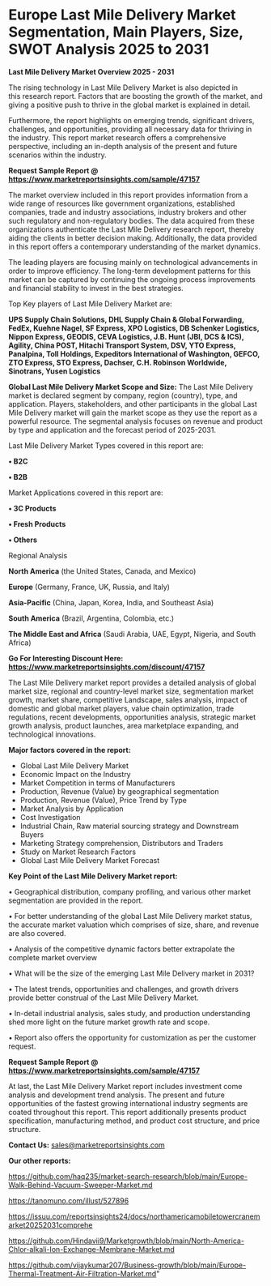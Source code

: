 # Europe Last Mile Delivery Market Segmentation, Main Players, Size, SWOT Analysis 2025 to 2031

<Strong> Last Mile Delivery Market Overview 2025 - 2031</strong>

The rising technology in Last Mile Delivery Market is also depicted in this research report. Factors that are boosting the growth of the market, and giving a positive push to thrive in the global market is explained in detail.

Furthermore, the report highlights on emerging trends, significant drivers, challenges, and opportunities, providing all necessary data for thriving in the industry. This report market research offers a comprehensive perspective, including an in-depth analysis of the present and future scenarios within the industry.

<strong>Request Sample Report @ <a href=https://www.marketreportsinsights.com/sample/47157>https://www.marketreportsinsights.com/sample/47157</a></strong>

The market overview included in this report provides information from a wide range of resources like government organizations, established companies, trade and industry associations, industry brokers and other such regulatory and non-regulatory bodies. The data acquired from these organizations authenticate the Last Mile Delivery research report, thereby aiding the clients in better decision making. Additionally, the data provided in this report offers a contemporary understanding of the market dynamics.

The leading players are focusing mainly on technological advancements in order to improve efficiency. The long-term development patterns for this market can be captured by continuing the ongoing process improvements and financial stability to invest in the best strategies.

Top Key players of Last Mile Delivery Market are:

<strong>UPS Supply Chain Solutions, DHL Supply Chain & Global Forwarding, FedEx, Kuehne Nagel, SF Express, XPO Logistics, DB Schenker Logistics, Nippon Express, GEODIS, CEVA Logistics, J.B. Hunt (JBI, DCS & ICS), Agility, China POST, Hitachi Transport System, DSV, YTO Express, Panalpina, Toll Holdings, Expeditors International of Washington, GEFCO, ZTO Express, STO Express, Dachser, C.H. Robinson Worldwide, Sinotrans, Yusen Logistics</strong>

<strong><b>Global Last Mile Delivery Market Scope and Size:</b></strong>
The Last Mile Delivery market is declared segment by company, region (country), type, and application. Players, stakeholders, and other participants in the global Last Mile Delivery market will gain the market scope as they use the report as a powerful resource. The segmental analysis focuses on revenue and product by type and application and the forecast period of 2025-2031.

Last Mile Delivery Market Types covered in this report are:

<strong>•  B2C

•  B2B</strong>

Market Applications covered in this report are:

<strong>•  3C Products

•  Fresh Products

•  Others</strong> 

Regional Analysis

<strong>North America</strong> (the United States, Canada, and Mexico)

<strong>Europe</strong> (Germany, France, UK, Russia, and Italy)

<strong>Asia-Pacific</strong> (China, Japan, Korea, India, and Southeast Asia)

<strong>South America</strong> (Brazil, Argentina, Colombia, etc.)

<strong>The Middle East and Africa</strong> (Saudi Arabia, UAE, Egypt, Nigeria, and South Africa)

<strong>Go For Interesting Discount Here: <a href=https://www.marketreportsinsights.com/discount/47157>https://www.marketreportsinsights.com/discount/47157</a></strong>

The Last Mile Delivery market report provides a detailed analysis of global market size, regional and country-level market size, segmentation market growth, market share, competitive Landscape, sales analysis, impact of domestic and global market players, value chain optimization, trade regulations, recent developments, opportunities analysis, strategic market growth analysis, product launches, area marketplace expanding, and technological innovations.

<strong><b>Major factors covered in the report:</b></strong>
<ul>
  <li>Global Last Mile Delivery Market </li>
  <li>Economic Impact on the Industry</li>
  <li>Market Competition in terms of Manufacturers</li>
  <li>Production, Revenue (Value) by geographical segmentation</li>
  <li>Production, Revenue (Value), Price Trend by Type</li>
  <li>Market Analysis by Application</li>
  <li>Cost Investigation</li>
  <li>Industrial Chain, Raw material sourcing strategy and Downstream Buyers</li>
  <li>Marketing Strategy comprehension, Distributors and Traders</li>
  <li>Study on Market Research Factors</li>
  <li>Global Last Mile Delivery Market Forecast</li>
</ul>

<strong><b>Key Point of the Last Mile Delivery Market report:</b></strong>

• Geographical distribution, company profiling, and various other market segmentation are provided in the report.

• For better understanding of the global Last Mile Delivery market status, the accurate market valuation which comprises of size, share, and revenue are also covered.

• Analysis of the competitive dynamic factors better extrapolate the complete market overview

• What will be the size of the emerging Last Mile Delivery market in 2031?

• The latest trends, opportunities and challenges, and growth drivers provide better construal of the Last Mile Delivery Market.

• In-detail industrial analysis, sales study, and production understanding shed more light on the future market growth rate and scope.

• Report also offers the opportunity for customization as per the customer request.

<strong>Request Sample Report @ <a href=https://www.marketreportsinsights.com/sample/47157>https://www.marketreportsinsights.com/sample/47157</a></strong>

At last, the Last Mile Delivery Market report includes investment come analysis and development trend analysis. The present and future opportunities of the fastest growing international industry segments are coated throughout this report. This report additionally presents product specification, manufacturing method, and product cost structure, and price structure.

<strong>Contact Us:</strong>
sales@marketreportsinsights.com

<strong>Our other reports:</strong>

<a href=https://github.com/haq235/market-search-research/blob/main/Europe-Walk-Behind-Vacuum-Sweeper-Market.md>https://github.com/haq235/market-search-research/blob/main/Europe-Walk-Behind-Vacuum-Sweeper-Market.md</a>

<a href=https://tanomuno.com/illust/527896>https://tanomuno.com/illust/527896</a>

<a href=https://issuu.com/reportsinsights24/docs/northamericamobiletowercranemarket20252031comprehe>https://issuu.com/reportsinsights24/docs/northamericamobiletowercranemarket20252031comprehe</a>

<a href=https://github.com/Hindavii9/Marketgrowth/blob/main/North-America-Chlor-alkali-Ion-Exchange-Membrane-Market.md>https://github.com/Hindavii9/Marketgrowth/blob/main/North-America-Chlor-alkali-Ion-Exchange-Membrane-Market.md</a>

<a href=https://github.com/vijaykumar207/Business-growth/blob/main/Europe-Thermal-Treatment-Air-Filtration-Market.md>https://github.com/vijaykumar207/Business-growth/blob/main/Europe-Thermal-Treatment-Air-Filtration-Market.md</a>"
